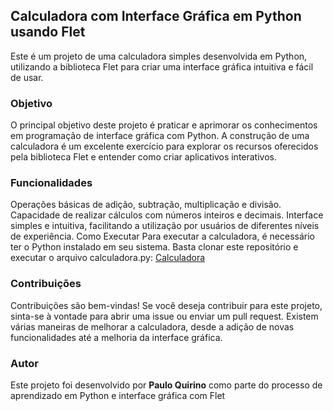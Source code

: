 ## Calculadora com Interface Gráfica em Python usando Flet

Este é um projeto de uma calculadora simples desenvolvida em Python, utilizando a biblioteca Flet para criar uma interface gráfica intuitiva e fácil de usar.

### Objetivo
O principal objetivo deste projeto é praticar e aprimorar os conhecimentos em programação de interface gráfica com Python. A construção de uma calculadora é um excelente exercício para explorar os recursos oferecidos pela biblioteca Flet e entender como criar aplicativos interativos.

### Funcionalidades
Operações básicas de adição, subtração, multiplicação e divisão.
Capacidade de realizar cálculos com números inteiros e decimais.
Interface simples e intuitiva, facilitando a utilização por usuários de diferentes níveis de experiência.
Como Executar
Para executar a calculadora, é necessário ter o Python instalado em seu sistema. Basta clonar este repositório e executar o arquivo calculadora.py:
[Calculadora]()

### Contribuições
Contribuições são bem-vindas! Se você deseja contribuir para este projeto, sinta-se à vontade para abrir uma issue ou enviar um pull request. Existem várias maneiras de melhorar a calculadora, desde a adição de novas funcionalidades até a melhoria da interface gráfica.

### Autor
Este projeto foi desenvolvido por **Paulo Quirino** como parte do processo de aprendizado em Python e interface gráfica com Flet
